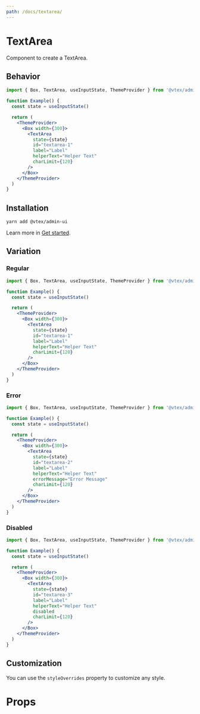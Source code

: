 ```yaml
---
path: /docs/textarea/
---
```


# TextArea

Component to create a TextArea.

## Behavior

```jsx static
import { Box, TextArea, useInputState, ThemeProvider } from '@vtex/admin-ui'

function Example() {
  const state = useInputState()

  return (
    <ThemeProvider>
      <Box width={300}>
        <TextArea
          state={state}
          id="textarea-1"
          label="Label"
          helperText="Helper Text"
          charLimit={120}
        />
      </Box>
    </ThemeProvider>
  )
}
```

## Installation

```static
yarn add @vtex/admin-ui
```

Learn more in [Get started](/docs/get-started/).

## Variation

### Regular

```jsx
import { Box, TextArea, useInputState, ThemeProvider } from '@vtex/admin-ui'

function Example() {
  const state = useInputState()

  return (
    <ThemeProvider>
      <Box width={300}>
        <TextArea
          state={state}
          id="textarea-1"
          label="Label"
          helperText="Helper Text"
          charLimit={120}
        />
      </Box>
    </ThemeProvider>
  )
}
```

### Error

```jsx
import { Box, TextArea, useInputState, ThemeProvider } from '@vtex/admin-ui'

function Example() {
  const state = useInputState()

  return (
    <ThemeProvider>
      <Box width={300}>
        <TextArea
          state={state}
          id="textarea-2"
          label="Label"
          helperText="Helper Text"
          errorMessage="Error Message"
          charLimit={120}
        />
      </Box>
    </ThemeProvider>
  )
}
```

### Disabled

```jsx
import { Box, TextArea, useInputState, ThemeProvider } from '@vtex/admin-ui'

function Example() {
  const state = useInputState()

  return (
    <ThemeProvider>
      <Box width={300}>
        <TextArea
          state={state}
          id="textarea-3"
          label="Label"
          helperText="Helper Text"
          disabled
          charLimit={120}
        />
      </Box>
    </ThemeProvider>
  )
}
```

## Customization

You can use the `styleOverrides` property to customize any style.

# Props

<proptypes heading="TextArea" component="TextArea" />
